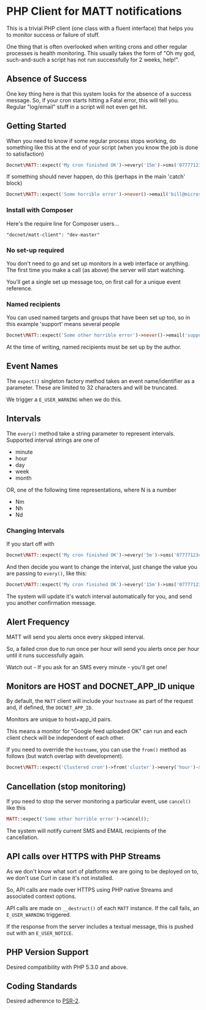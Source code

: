 # PHP Client for MATT notifications #

This is a trivial PHP client (one class with a fluent interface) that helps you to monitor success or failure of stuff.

One thing that is often overlooked when writing crons and other regular processes is health monitoring.  This usually takes the form of "Oh my god, such-and-such a script has not run successfully for 2 weeks, help!".

## Absence of Success ##

One key thing here is that this system looks for the absence of a success message. So, if your cron starts hitting a Fatal error, this will tell you. Regular "log/email" stuff in a script will not even get hit.

## Getting Started ##

When you need to know if some regular process stops working, do something like this at the end of your script (when you know the job is done to satisfaction)

```php
Docnet\MATT::expect('My cron finished OK')->every('15m')->sms('07777123456');
```

If something should never happen, do this (perhaps in the main 'catch' block)

```php
Docnet\MATT::expect('Some horrible error')->never()->email('bill@microsoft.com');
```

### Install with Composer ###

Here's the require line for Composer users...

`"docnet/matt-client": "dev-master"`

### No set-up required ###

You don't need to go and set up monitors in a web interface or anything. The first time you make a call (as above) the server will start watching.

You'll get a single set up message too, on first call for a unique event reference.

### Named recipients ###

You can used named targets and groups that have been set up too, so in this example 'support' means several people

```php
Docnet\MATT::expect('Some other horrible error')->never()->email('support');
```

At the time of writing, named recipients must be set up by the author.

## Event Names ##

The `expect()` singleton factory method takes an event name/identifier as a parameter.  These are limited to 32 characters and will be truncated.

We trigger a `E_USER_WARNING` when we do this.

## Intervals ##

The `every()` method take a string parameter to represent intervals. Supported interval strings are one of

- minute
- hour
- day
- week
- month

OR, one of the following time representations, where N is a number

- Nm
- Nh
- Nd

### Changing Intervals ###

If you start off with

```php
Docnet\MATT::expect('My cron finished OK')->every('5m')->sms('07777123456');
```

And then decide you want to change the interval, just change the value you are passing to `every()`, like this:

```php
Docnet\MATT::expect('My cron finished OK')->every('15m')->sms('07777123456');
```

The system will update it's watch interval automatically for you, and send you another confirmation message.

## Alert Frequency ##

MATT will send you alerts once every skipped interval.

So, a failed cron due to run once per hour will send you alerts once per hour until it runs successfully again.

Watch out - If you ask for an SMS every minute - you'll get one!

## Monitors are HOST and DOCNET_APP_ID unique ##

By default, the `MATT` client will include your `hostname` as part of the request and, if defined, the `DOCNET_APP_ID`.

Monitors are unique to host+app_id pairs.

This means a monitor for "Google feed uploaded OK" can run and each client check will be independent of each other.

If you need to override the `hostname`, you can use the `from()` method as follows (but watch overlap with development).

```php
Docnet\MATT::expect('Clustered cron')->from('cluster')->every('hour')->email('support');
```

## Cancellation (stop monitoring) ##

If you need to stop the server monitoring a particular event, use `cancel()` like this

```php
MATT::expect('Some other horrible error')->cancel();
```

The system will notify current SMS and EMAIL recipients of the cancellation.

## API calls over HTTPS with PHP Streams ##

As we don't know what sort of platforms we are going to be deployed on to, we don't use Curl in case it's not installed.

So, API calls are made over HTTPS using PHP native Streams and associated context options.

API calls are made on `__destruct()` of each `MATT` instance. If the call fails, an `E_USER_WARNING` triggered.

If the response from the server includes a textual message, this is pushed out with an `E_USER_NOTICE`.

## PHP Version Support ##

Desired compatibility with PHP 5.3.0 and above.

## Coding Standards ##

Desired adherence to [PSR-2](https://github.com/php-fig/fig-standards/blob/master/accepted/PSR-2-coding-style-guide.md).
